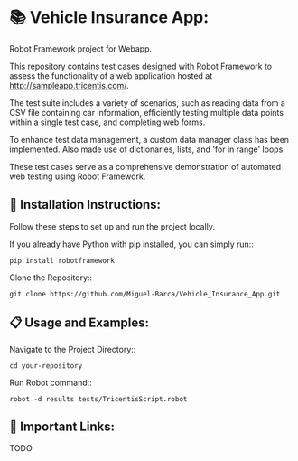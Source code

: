 📚 Vehicle Insurance App:
===============


Robot Framework project for Webapp.

This repository contains test cases designed with Robot Framework to assess the functionality of a web application hosted at http://sampleapp.tricentis.com/. 

The test suite includes a variety of scenarios, such as reading data from a CSV file containing car information, efficiently testing multiple data points within a single test case, and completing web forms. 

To enhance test data management, a custom data manager class has been implemented. Also made use of dictionaries, lists, and 'for in range' loops. 

These test cases serve as a comprehensive demonstration of automated web testing using Robot Framework.



🚀 Installation Instructions:
------------
Follow these steps to set up and run the project locally.


If you already have Python with pip installed,
you can simply run::

    pip install robotframework


Clone the Repository::

    git clone https://github.com/Miguel-Barca/Vehicle_Insurance_App.git

    
📋 Usage and Examples:
------------

Navigate to the Project Directory::

    cd your-repository 

Run Robot command::

    robot -d results tests/TricentisScript.robot 




🔗 Important Links:
------------
TODO
